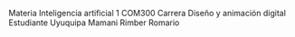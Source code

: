 Materia Inteligencia artificial 1 COM300
Carrera Diseño y animación digital
Estudiante Uyuquipa Mamani Rimber Romario
